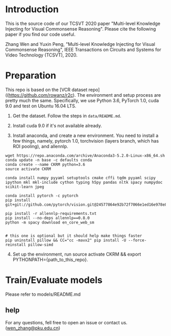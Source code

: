 # Introduction

This is the source code of our TCSVT 2020 paper "Multi-level Knowledge Injecting for Visual Commonsense Reasoning". Please cite the following paper if you find our code useful.

Zhang Wen and Yuxin Peng, "Multi-level Knowledge Injecting for Visual Commonsense Reasoning", IEEE Transactions on Circuits and Systems for Video Technology (TCSVT), 2020. 

# Preparation

This repo is based on the [VCR dataset repo] ((https://github.com/rowanz/r2c). The environment and setup process are pretty much the same. Specifically, we use Python 3.6, PyTorch 1.0, cuda 9.0 and test on Ubuntu 16.04 LTS.

1. Get the dataset. Follow the steps in `data/README.md`.

2. Install cuda 9.0 if it's not available already.

3. Install anaconda, and create a new environment. You need to install a few things, namely, pytorch 1.0, torchvision (layers branch, which has ROI pooling), and allennlp.

```
wget https://repo.anaconda.com/archive/Anaconda3-5.2.0-Linux-x86_64.sh
conda update -n base -c defaults conda
conda create --name CKRM python=3.6
source activate CKRM

conda install numpy pyyaml setuptools cmake cffi tqdm pyyaml scipy ipython mkl mkl-include cython typing h5py pandas nltk spacy numpydoc scikit-learn jpeg

conda install pytorch -c pytorch
pip install git+git://github.com/pytorch/vision.git@24577864e92b72f7066e1ed16e978e873e19d13d

pip install -r allennlp-requirements.txt
pip install --no-deps allennlp==0.8.0
python -m spacy download en_core_web_sm


# this one is optional but it should help make things faster
pip uninstall pillow && CC="cc -mavx2" pip install -U --force-reinstall pillow-simd
```
4. Set up the environment, run source activate CKRM && export PYTHONPATH={path_to_this_repo}.

# Train/Evaluate models

Please refer to models/README.md

## help

For any questions, fell  free to open an issue or contact us. (wen_zhang@pku.edu.cn)

